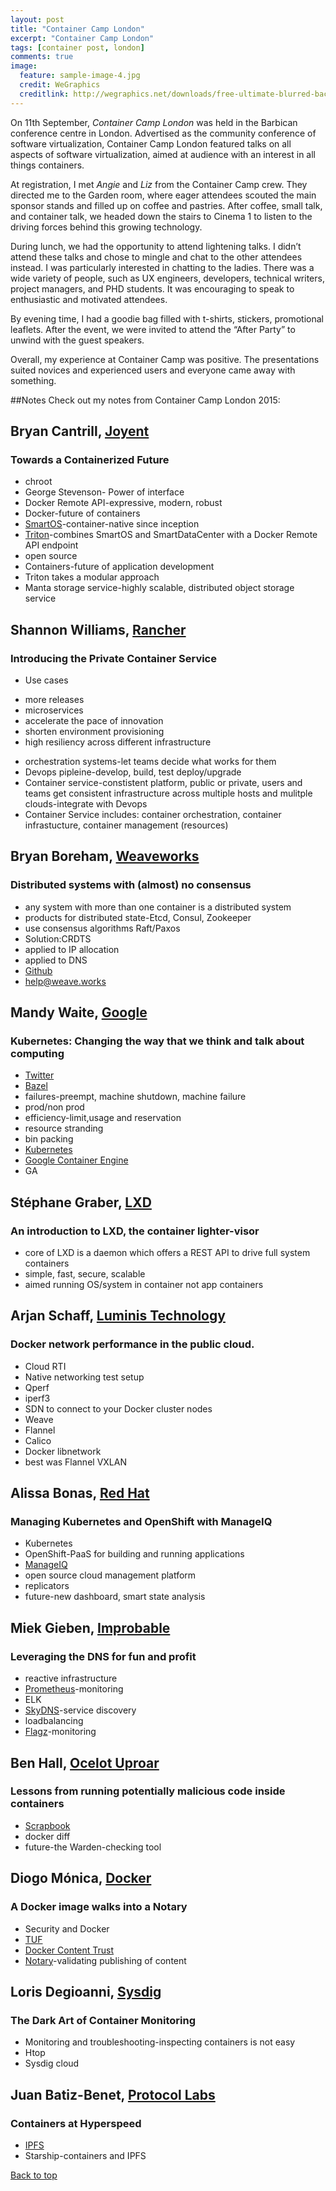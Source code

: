```yaml
---
layout: post
title: "Container Camp London"
excerpt: "Container Camp London"
tags: [container post, london]
comments: true
image:
  feature: sample-image-4.jpg
  credit: WeGraphics
  creditlink: http://wegraphics.net/downloads/free-ultimate-blurred-background-pack/
---
```


On 11th September, *Container Camp London* was held in the Barbican conference centre in London. Advertised as the community conference of software virtualization, Container Camp London featured talks on all aspects of software virtualization, aimed at audience with an interest in all things containers.

At registration, I met *Angie* and *Liz* from the Container Camp crew. They directed me to the Garden room, where eager attendees scouted the main sponsor stands and filled up on coffee and pastries. After coffee, small talk, and container talk, we headed down the stairs to Cinema 1 to listen to the driving forces behind this growing technology.

During lunch, we had the opportunity to attend lightening talks. I didn’t attend these talks and chose to mingle and chat to the other attendees instead. I was particularly interested in chatting to the ladies. There was a wide variety of people, such as UX engineers, developers, technical writers, project managers, and PHD students. It was encouraging to speak to enthusiastic and motivated attendees.

By evening time, I had a goodie bag filled with t-shirts, stickers, promotional leaflets. After the event, we were invited to attend the “After Party” to unwind with the guest speakers.

Overall, my experience at Container Camp was positive. The presentations suited novices and experienced users and everyone came away with something. 

##Notes 
Check out my notes from Container Camp London 2015: 

## Bryan Cantrill, [Joyent](https://www.joyent.com/)

### Towards a Containerized Future 
* chroot
* George Stevenson- Power of interface
* Docker Remote API-expressive, modern, robust
* Docker-future of containers
* [SmartOS](https://smartos.org/)-container-native since inception
* [Triton](http://www.joyent.com/?gclid=Cj0KEQjwj_SvBRC7k4DfkLHiuMABEiQAvPOaqSlpCg814EN5ezMOkXNWWv9qYro3BEl2PP1Lh-pwKGMaAvV98P8HAQ)-combines SmartOS and SmartDataCenter with a Docker Remote API endpoint
* open source
* Containers-future of application development
* Triton takes a modular approach
* Manta storage service-highly scalable, distributed object storage service

## Shannon Williams, [Rancher](http://rancher.com/)

### Introducing the Private Container Service
* Use cases
- more releases
- microservices
- accelerate the pace of innovation
- shorten environment provisioning
- high resiliency across different infrastructure
* orchestration systems-let teams decide what works for them
* Devops pipleine-develop, build, test deploy/upgrade
* Container service-constistent platform, public or private, users and teams get consistent infrastructure across multiple hosts and mulitple clouds-integrate with Devops
* Container Service includes: container orchestration, container infrastucture, container management (resources)

## Bryan Boreham, [Weaveworks](http://weave.works/)

### Distributed systems with (almost) no consensus 
* any system with more than one container is a distributed system
* products for distributed state-Etcd, Consul, Zookeeper
* use consensus algorithms Raft/Paxos
* Solution:CRDTS
* applied to IP allocation
* applied to DNS
* [Github](https://github.com/weaveworks)
* help@weave.works

## Mandy Waite, [Google](https://cloud.google.com/)

### Kubernetes: Changing the way that we think and talk about computing
* [Twitter](https://cloud.google.com/)
* [Bazel](http://bazel.io/)
* failures-preempt, machine shutdown, machine failure
* prod/non prod
* efficiency-limit,usage and reservation
* resource stranding
* bin packing
* [Kubernetes](http://kubernetes.io/)
* [Google Container Engine](https://cloud.google.com/container-engine/) 
* GA

## Stéphane Graber, [LXD](https://linuxcontainers.org/lxd/)

### An introduction to LXD, the container lighter-visor
* core of LXD is a daemon which offers a REST API to drive full system containers
* simple, fast, secure, scalable
* aimed running OS/system in container not app containers

## Arjan Schaff, [Luminis Technology](http://luminis-technologies.com/)

### Docker network performance in the public cloud.
* Cloud RTI
* Native networking test setup
* Qperf
* iperf3
* SDN to connect to your Docker cluster nodes
* Weave
* Flannel
* Calico
* Docker libnetwork
* best was Flannel VXLAN

## Alissa Bonas, [Red Hat](http://www.redhat.com/en)

### Managing Kubernetes and OpenShift with ManageIQ 
* Kubernetes
* OpenShift-PaaS for building and running applications
* [ManageIQ](http://manageiq.org/)
* open source cloud management platform
* replicators
* future-new dashboard, smart state analysis

## Miek Gieben, [Improbable](http://improbable.io/)

### Leveraging the DNS for fun and profit
* reactive infrastructure
* [Prometheus](http://prometheus.io/)-monitoring
* ELK
* [SkyDNS](https://github.com/skynetservices/skydns)-service discovery
* loadbalancing
* [Flagz](https://github.com/mwitkow-io/go-flagz)-monitoring

## Ben Hall, [Ocelot Uproar](https://twitter.com/ocelotuproar)

### Lessons from running potentially malicious code inside containers
* [Scrapbook](http://www.joinscrapbook.com/)
* docker diff
* future-the Warden-checking tool

## Diogo Mónica, [Docker](http://www.docker.com/)

### A Docker image walks into a Notary
* Security and Docker
* [TUF](http://theupdateframework.com/)
* [Docker Content Trust](https://blog.docker.com/2015/08/content-trust-docker-1-8/)
* [Notary](https://github.com/docker/notary)-validating publishing of content

## Loris Degioanni, [Sysdig](http://www.sysdig.org/)

### The Dark Art of Container Monitoring 
* Monitoring and troubleshooting-inspecting containers is not easy
* Htop
* Sysdig cloud

## Juan Batiz-Benet, [Protocol Labs](http://ipn.io/)

### Containers at Hyperspeed
* [IPFS](http://ipfs.io/)
* Starship-containers and IPFS


[Back to top](#)


